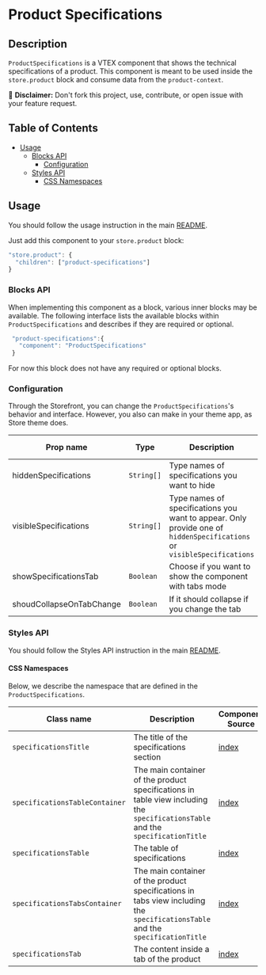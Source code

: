 # Product Specifications

## Description

`ProductSpecifications` is a VTEX component that shows the technical specifications of a product.
This component is meant to be used inside the `store.product` block and consume data from the `product-context`.

:loudspeaker: **Disclaimer:** Don't fork this project, use, contribute, or open issue with your feature request.

## Table of Contents

- [Usage](#usage)
  - [Blocks API](#blocks-api)
    - [Configuration](#configuration)
  - [Styles API](#styles-api)
    - [CSS Namespaces](#css-namespaces)

## Usage

You should follow the usage instruction in the main [README](/README.md#usage).

Just add this component to your `store.product` block:

```js
"store.product": {
  "children": ["product-specifications"]
}
```

### Blocks API

When implementing this component as a block, various inner blocks may be available. The following interface lists the available blocks within `ProductSpecifications` and describes if they are required or optional.

```js
 "product-specifications":{
   "component": "ProductSpecifications"
 }
```

For now this block does not have any required or optional blocks.

### Configuration

Through the Storefront, you can change the `ProductSpecifications`'s behavior and interface. However, you also can make in your theme app, as Store theme does.

| Prop name             | Type       | Description                                                                                                            | Default value |
| --------------------- | ---------- | ---------------------------------------------------------------------------------------------------------------------- | ------------- |
| hiddenSpecifications  | `String[]` | Type names of specifications you want to hide                                                                          | `[]`          |
| visibleSpecifications | `String[]` | Type names of specifications you want to appear. Only provide one of `hiddenSpecifications` or `visibleSpecifications` | `[]`          |
| showSpecificationsTab | `Boolean`  | Choose if you want to show the component with tabs mode                                                                | `false`       |
| shoudCollapseOnTabChange | `Boolean` | If it should collapse if you change the tab | `false` |

### Styles API

You should follow the Styles API instruction in the main [README](/README.md#styles-api).

#### CSS Namespaces

Below, we describe the namespace that are defined in the `ProductSpecifications`.

| Class name                     | Description                                                                                                                     | Component Source                                          |
| ------------------------------ | ------------------------------------------------------------------------------------------------------------------------------- | --------------------------------------------------------- |
| `specificationsTitle`          | The title of the specifications section                                                                                         | [index](/react/components/ProductSpecifications/index.js) |
| `specificationsTableContainer` | The main container of the product specifications in table view including the `specificationsTable` and the `specificationTitle` | [index](/react/components/ProductSpecifications/index.js) |
| `specificationsTable`          | The table of specifications                                                                                                     | [index](/react/components/ProductSpecifications/index.js) |
| `specificationsTabsContainer`  | The main container of the product specifications in tabs view including the `specificationsTable` and the `specificationTitle`  | [index](/react/components/ProductSpecifications/index.js) |
| `specificationsTab`            | The content inside a tab of the product                                                                                         | [index](/react/components/ProductSpecifications/index.js) |
